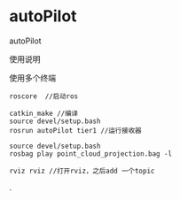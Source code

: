 # autoPilot
autoPilot

使用说明

使用多个终端

```
roscore  //启动ros
```

```
catkin_make //编译
source devel/setup.bash 
rosrun autoPilot tier1 //运行接收器
```

```
source devel/setup.bash 
rosbag play point_cloud_projection.bag -l
```

```
rviz rviz //打开rviz，之后add 一个topic
```

.
